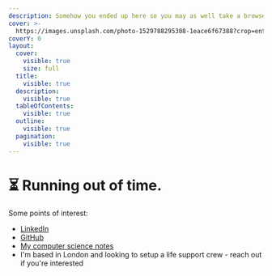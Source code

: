 ```yaml
---
description: Somehow you ended up here so you may as well take a browse :)
cover: >-
  https://images.unsplash.com/photo-1529788295308-1eace6f67388?crop=entropy&cs=srgb&fm=jpg&ixid=M3wxOTcwMjR8MHwxfHNlYXJjaHw2fHxzdW4lMjBzcGFjZXxlbnwwfHx8fDE3MzkzMTc1MTl8MA&ixlib=rb-4.0.3&q=85
coverY: 0
layout:
  cover:
    visible: true
    size: full
  title:
    visible: true
  description:
    visible: true
  tableOfContents:
    visible: true
  outline:
    visible: true
  pagination:
    visible: true
---
```


# ⏳ Running out of time.

Some points of interest:

* [LinkedIn](https://www.linkedin.com/in/geoffrey-choy/)
* [GitHub](https://github.com/burrt)
* [My computer science notes](https://cs-docs-2.gitbook.io/notes)
* I'm based in London and looking to setup a life support crew - reach out if you're interested
